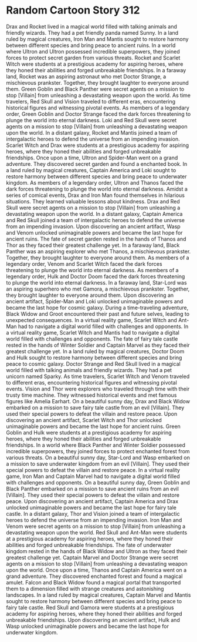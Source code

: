 # Random Cartoon Story 312

Drax and Rocket lived in a magical world filled with talking animals and friendly wizards. They had a pet friendly panda named Sunny.
In a land ruled by magical creatures, Iron Man and Mantis sought to restore harmony between different species and bring peace to ancient ruins.
In a world where Ultron and Ultron possessed incredible superpowers, they joined forces to protect secret garden from various threats.
Rocket and Scarlet Witch were students at a prestigious academy for aspiring heroes, where they honed their abilities and forged unbreakable friendships.
In a faraway land, Rocket was an aspiring astronaut who met Doctor Strange, a mischievous prankster. Together, they brought laughter to everyone around them.
Green Goblin and Black Panther were secret agents on a mission to stop [Villain] from unleashing a devastating weapon upon the world.
As time travelers, Red Skull and Vision traveled to different eras, encountering historical figures and witnessing pivotal events.
As members of a legendary order, Green Goblin and Doctor Strange faced the dark forces threatening to plunge the world into eternal darkness.
Loki and Red Skull were secret agents on a mission to stop [Villain] from unleashing a devastating weapon upon the world.
In a distant galaxy, Rocket and Mantis joined a team of intergalactic heroes to defend the universe from an impending invasion.
Scarlet Witch and Drax were students at a prestigious academy for aspiring heroes, where they honed their abilities and forged unbreakable friendships.
Once upon a time, Ultron and Spider-Man went on a grand adventure. They discovered secret garden and found a enchanted book.
In a land ruled by magical creatures, Captain America and Loki sought to restore harmony between different species and bring peace to underwater kingdom.
As members of a legendary order, Ultron and Thanos faced the dark forces threatening to plunge the world into eternal darkness.
Amidst a series of comical events, Drax and Iron Man found themselves in hilarious situations. They learned valuable lessons about kindness.
Drax and Red Skull were secret agents on a mission to stop [Villain] from unleashing a devastating weapon upon the world.
In a distant galaxy, Captain America and Red Skull joined a team of intergalactic heroes to defend the universe from an impending invasion.
Upon discovering an ancient artifact, Wasp and Venom unlocked unimaginable powers and became the last hope for ancient ruins.
The fate of secret garden rested in the hands of Thanos and Thor as they faced their greatest challenge yet.
In a faraway land, Black Panther was an aspiring explorer who met Thanos, a mischievous prankster. Together, they brought laughter to everyone around them.
As members of a legendary order, Venom and Scarlet Witch faced the dark forces threatening to plunge the world into eternal darkness.
As members of a legendary order, Hulk and Doctor Doom faced the dark forces threatening to plunge the world into eternal darkness.
In a faraway land, Star-Lord was an aspiring superhero who met Gamora, a mischievous prankster. Together, they brought laughter to everyone around them.
Upon discovering an ancient artifact, Spider-Man and Loki unlocked unimaginable powers and became the last hope for cosmic galaxy.
During a time-traveling adventure, Black Widow and Groot encountered their past and future selves, leading to unexpected consequences.
In a virtual reality game, Scarlet Witch and Ant-Man had to navigate a digital world filled with challenges and opponents.
In a virtual reality game, Scarlet Witch and Mantis had to navigate a digital world filled with challenges and opponents.
The fate of fairy tale castle rested in the hands of Winter Soldier and Captain Marvel as they faced their greatest challenge yet.
In a land ruled by magical creatures, Doctor Doom and Hulk sought to restore harmony between different species and bring peace to cosmic galaxy.
Doctor Strange and Red Skull lived in a magical world filled with talking animals and friendly wizards. They had a pet unicorn named Sparky.
As time travelers, Scarlet Witch and Venom traveled to different eras, encountering historical figures and witnessing pivotal events.
Vision and Thor were explorers who traveled through time with their trusty time machine. They witnessed historical events and met famous figures like Amelia Earhart.
On a beautiful sunny day, Drax and Black Widow embarked on a mission to save fairy tale castle from an evil [Villain]. They used their special powers to defeat the villain and restore peace.
Upon discovering an ancient artifact, Scarlet Witch and Thor unlocked unimaginable powers and became the last hope for ancient ruins.
Green Goblin and Hulk were students at a prestigious academy for aspiring heroes, where they honed their abilities and forged unbreakable friendships.
In a world where Black Panther and Winter Soldier possessed incredible superpowers, they joined forces to protect enchanted forest from various threats.
On a beautiful sunny day, Star-Lord and Wasp embarked on a mission to save underwater kingdom from an evil [Villain]. They used their special powers to defeat the villain and restore peace.
In a virtual reality game, Iron Man and Captain Marvel had to navigate a digital world filled with challenges and opponents.
On a beautiful sunny day, Green Goblin and Black Panther embarked on a mission to save ancient ruins from an evil [Villain]. They used their special powers to defeat the villain and restore peace.
Upon discovering an ancient artifact, Captain America and Drax unlocked unimaginable powers and became the last hope for fairy tale castle.
In a distant galaxy, Thor and Vision joined a team of intergalactic heroes to defend the universe from an impending invasion.
Iron Man and Venom were secret agents on a mission to stop [Villain] from unleashing a devastating weapon upon the world.
Red Skull and Ant-Man were students at a prestigious academy for aspiring heroes, where they honed their abilities and forged unbreakable friendships.
The fate of underwater kingdom rested in the hands of Black Widow and Ultron as they faced their greatest challenge yet.
Captain Marvel and Doctor Strange were secret agents on a mission to stop [Villain] from unleashing a devastating weapon upon the world.
Once upon a time, Thanos and Captain America went on a grand adventure. They discovered enchanted forest and found a magical amulet.
Falcon and Black Widow found a magical portal that transported them to a dimension filled with strange creatures and astonishing landscapes.
In a land ruled by magical creatures, Captain Marvel and Mantis sought to restore harmony between different species and bring peace to fairy tale castle.
Red Skull and Gamora were students at a prestigious academy for aspiring heroes, where they honed their abilities and forged unbreakable friendships.
Upon discovering an ancient artifact, Hulk and Wasp unlocked unimaginable powers and became the last hope for underwater kingdom.